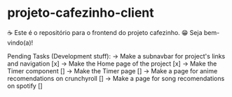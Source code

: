 # projeto-cafezinho-client

☕ Este é o repositório para o frontend do projeto cafezinho.
😁 Seja bem-vindo(a)!

Pending Tasks (Development stuff):
-> Make a subnavbar for project's links and navigation [x]
-> Make the Home page of the project [x]
-> Make the Timer component []
-> Make the Timer page []
-> Make a page for anime recomendations on crunchyroll []
-> Make a page for song recomendations on spotify []
